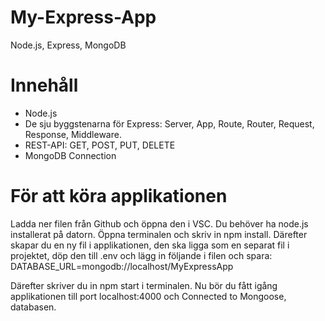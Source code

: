 # My-Express-App
Node.js, Express, MongoDB

# Innehåll
* Node.js
* De sju byggstenarna för Express: Server, App, Route, Router, Request, Response, Middleware.
* REST-API: GET, POST, PUT, DELETE
* MongoDB Connection

# För att köra applikationen
Ladda ner filen från Github och öppna den i VSC. Du behöver ha node.js installerat på datorn. Öppna terminalen och skriv in npm install. Därefter skapar du en ny fil i applikationen, den ska ligga som en separat fil i projektet, döp den till .env och lägg in följande i filen och spara: DATABASE_URL=mongodb://localhost/MyExpressApp

Därefter skriver du in npm start i terminalen. Nu bör du fått igång applikationen till port localhost:4000 och Connected to Mongoose, databasen.